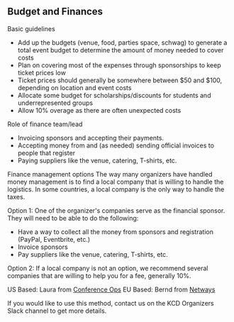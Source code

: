 ## Budget and Finances
Basic guidelines

* Add up the budgets (venue, food, parties space, schwag) to generate a total event budget to determine the amount of money needed to cover costs
* Plan on covering most of the expenses through sponsorships to keep ticket prices low
* Ticket prices should generally be somewhere between $50 and $100, depending on location and event costs
* Allocate some budget for scholarships/discounts for students and underrepresented groups
* Allow 10% overage as there are often unexpected costs

Role of finance team/lead

* Invoicing sponsors and accepting their payments.
* Accepting money from and (as needed) sending official invoices to people that register
* Paying suppliers like the venue, catering, T-shirts, etc.

Finance management options
The way many  organizers have handled money management is to find a local company that is willing to handle the logistics. In some countries, a local company is the only way to handle the taxes.

Option 1: One of the organizer's companies serve as the financial sponsor.
They will need to be able to do the following:

* Have a way to collect all the money from sponsors and registration (PayPal, Eventbrite, etc.)
* Invoice sponsors 
* Pay suppliers like the venue, catering, T-shirts, etc.

Option 2: If a local company is not an option, we recommend several companies that are willing to help you for a fee, generally 10%. 

US Based: Laura from [Conference Ops](http://www.conferenceops.com)
EU Based: Bernd from [Netways](http://www.netways.com)

If you would like to use this method, contact us on the KCD Organizers Slack channel to get more details.


